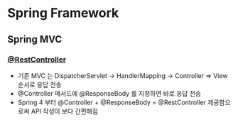 # Spring Framework

## Spring MVC

### [@RestController](https://doublesprogramming.tistory.com/105)
  * 기존 MVC 는 DispatcherServlet -> HandlerMapping -> Controller => View 순서로 응답 전송
  * @Controller 메서드에 @ResponseBody 를 지정하면 바로 응답 전송
  * Spring 4 부터 @Controller + @ResponseBody = @RestController 제공함으로써 API 작성이 보다 간편해짐
